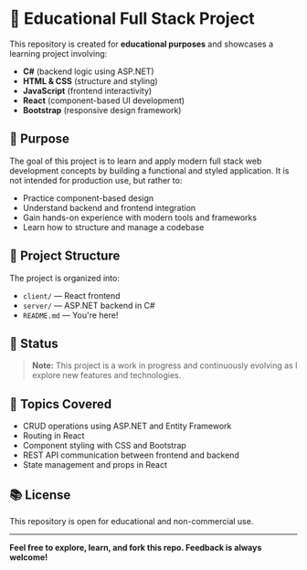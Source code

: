 # 📘 Educational Full Stack Project

This repository is created for **educational purposes** and showcases a learning project involving:

- **C#** (backend logic using ASP.NET)
- **HTML & CSS** (structure and styling)
- **JavaScript** (frontend interactivity)
- **React** (component-based UI development)
- **Bootstrap** (responsive design framework)

## 🎯 Purpose

The goal of this project is to learn and apply modern full stack web development concepts by building a functional and styled application. It is not intended for production use, but rather to:

- Practice component-based design
- Understand backend and frontend integration
- Gain hands-on experience with modern tools and frameworks
- Learn how to structure and manage a codebase

## 📁 Project Structure

The project is organized into:

- `client/` — React frontend
- `server/` — ASP.NET backend in C#
- `README.md` — You're here!

## 🚧 Status

> **Note:** This project is a work in progress and continuously evolving as I explore new features and technologies.

## 🧠 Topics Covered

- CRUD operations using ASP.NET and Entity Framework
- Routing in React
- Component styling with CSS and Bootstrap
- REST API communication between frontend and backend
- State management and props in React

## 📚 License

This repository is open for educational and non-commercial use.

---

**Feel free to explore, learn, and fork this repo. Feedback is always welcome!**
